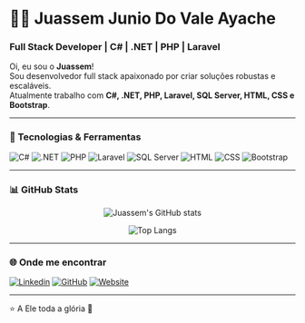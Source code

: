 # 👨‍💻 Juassem Junio Do Vale Ayache  
 
### Full Stack Developer | C# | .NET | PHP | Laravel  
 
Oi, eu sou o **Juassem**!  
Sou desenvolvedor full stack apaixonado por criar soluções robustas e escaláveis.  
Atualmente trabalho com **C#, .NET, PHP, Laravel, SQL Server, HTML, CSS e Bootstrap**.  
 
---
 
### 🚀 Tecnologias & Ferramentas  
 
![C#](https://img.shields.io/badge/C%23-239120?style=for-the-badge&logo=c-sharp&logoColor=white)
![.NET](https://img.shields.io/badge/.NET-512BD4?style=for-the-badge&logo=dotnet&logoColor=white)
![PHP](https://img.shields.io/badge/PHP-777BB4?style=for-the-badge&logo=php&logoColor=white)
![Laravel](https://img.shields.io/badge/SQL%20Server-CC2927?style=for-the-badge&logo=microsoftsqlserver&logoColor=white)
![SQL Server](https://img.shields.io/badge/SQL%20Server-CC2927?style=for-the-badge&logo=microsoftsqlserver&logoColor=white)
![HTML](https://img.shields.io/badge/HTML5-E34F26?style=for-the-badge&logo=html5&logoColor=white)
![CSS](https://img.shields.io/badge/CSS3-1572B6?style=for-the-badge&logo=css3&logoColor=white)
![Bootstrap](https://img.shields.io/badge/Bootstrap-563D7C?style=for-the-badge&logo=bootstrap&logoColor=white)

---
 
### 📊 GitHub Stats  
 
<div align="center">
 
![Juassem's GitHub stats](https://github-readme-stats.vercel.app/api?username=JuassemJunio&show_icons=true&theme=radical)
 
![Top Langs](https://github-readme-stats.vercel.app/api/top-langs/?username=JuassemJunio&layout=compact&theme=radical)
 
</div>
 
---
 
### 🌐 Onde me encontrar  
 
[![Linkedin](https://img.shields.io/badge/LinkedIn-blue?style=for-the-badge&logo=linkedin&logoColor=white)](https://www.linkedin.com/in/juassem-junio-do-vale-ayache-319713130)
[![GitHub](https://img.shields.io/badge/GitHub-000?style=for-the-badge&logo=github&logoColor=white)](https://github.com/JuassemJunio)
[![Website](https://img.shields.io/badge/Website-000?style=for-the-badge&logo=About.me&logoColor=white)](https://logicatecnologia.com.br/)
 
---
 
⭐️ A Ele toda a glória 🙌  
